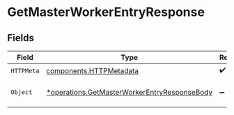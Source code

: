 # GetMasterWorkerEntryResponse


## Fields

| Field                                                                                                       | Type                                                                                                        | Required                                                                                                    | Description                                                                                                 |
| ----------------------------------------------------------------------------------------------------------- | ----------------------------------------------------------------------------------------------------------- | ----------------------------------------------------------------------------------------------------------- | ----------------------------------------------------------------------------------------------------------- |
| `HTTPMeta`                                                                                                  | [components.HTTPMetadata](../../models/components/httpmetadata.md)                                          | :heavy_check_mark:                                                                                          | N/A                                                                                                         |
| `Object`                                                                                                    | [*operations.GetMasterWorkerEntryResponseBody](../../models/operations/getmasterworkerentryresponsebody.md) | :heavy_minus_sign:                                                                                          | a list of number objects                                                                                    |